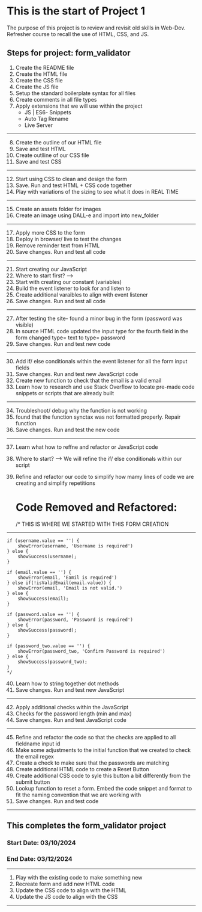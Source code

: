 # This is the start of Project 1

The purpose of this project is to review and revisit old skills in Web-Dev. 
Refresher course to recall the use of HTML, CSS, and JS. 

## Steps for project: form_validator

1. Create the README file 
2. Create the HTML file 
3. Create the CSS file
4. Create the JS file 
5. Setup the standard boilerplate syntax for all files
6. Create comments in all file types 
7. Apply extensions that we will use within the project 
    * JS | ES6- Snippets
    * Auto Tag Rename
    * Live Server
------------------------------------------------------
8. Create the outline of our HTML file
9. Save and test HTML
10. Create outlline of our CSS file
11. Save and test CSS
------------------------------------------------------
12. Start using CSS to clean and design the form 
13. Save. Run and test HTML + CSS code together
14. Play with variations of the sizing to see what it does in REAL TIME
------------------------------------------------------
15. Create an assets folder for images
16. Create an image using DALL-e and import into new_folder
------------------------------------------------------
17. Apply more CSS to the form
18. Deploy in browser/ live to test the changes
19. Remove reminder text from HTML
20. Save changes. Run and test all code
------------------------------------------------------
21. Start creating our JavaScript
22. Where to start first? --> 
23. Start with creating our constant (variables)
24. Build the event listener to look for and listen to 
25. Create additional varaibles to align with event listener
26. Save changes. Run and test all code
------------------------------------------------------
27. After testing the site- found a minor bug in the form (password was visible)
28. In source HTML code updated the input type for the fourth field in the form changed type= text to type= password
29. Save changes. Run and test new code
------------------------------------------------------
30. Add if/ else conditionals within the event listener for all the form input fields
31. Save changes. Run and test new JavaScript code
32. Create new function to check that the email is a valid email
33. Learn how to research and use Stack Overflow to locate pre-made code snippets or scripts that are already built
------------------------------------------------------
34. Troubleshoot/ debug why the function is not working
35. found that the function synctax was not formatted properly. Repair function 
36. Save changes. Run and test the new code
------------------------------------------------------
37. Learn what how to reffne and refactor or JavaScript code
38. Where to start? --> We will refine the if/ else conditionals within our script
39. Refine and refactor our code to simplify how mamy lines of code we are creating and simplify repetitions

    # Code Removed and Refactored: 
    /* THIS IS WHERE WE STARTED WITH THIS FORM CREATION
-----------------------------------------------------
    if (username.value == '') {
        showError(username, 'Username is required')
    } else {
        showSuccess(username);
    }

    if (email.value == '') {
        showError(email, 'Eamil is required')
    } else if(!isValidEmail(email.value)) {
        showError(email, 'Email is not valid.')
    } else {
        showSuccess(email);
    }

    if (password.value == '') {
        showError(password, 'Password is required')
    } else {
        showSuccess(password);
    }

    if (password_two.value == '') {
        showError(password_two, 'Confirm Password is required')
    } else {
        showSuccess(password_two);
    }
    */

40. Learn how to string together dot methods
41. Save changes. Run and test new JavaScript
------------------------------------------------------
42. Apply additional checks within the JavaScript
43. Checks for the password length (min and max)
44. Save changes. Run and test JavaScript code
------------------------------------------------------
45. Refine and refactor the code so that the checks are applied to all fieldname input id
46. Make some adjustments to the initial function that we created to check the email regex
47. Create a check to make sure that the passwords are matching
48. Create additional HTML code to create a Reset Button
49. Create additional CSS code to syle this button a bit differently from the submit button
49. Lookup function to reset a form. Embed the code snippet and format to fit the naming convention that we are working with
50. Save changes. Run and test code
------------------------------------------------------
## This completes the form_validator project 

### Start Date: 03/10/2024 

### End Date: 03/12/2024
------------------------------------------------------
1. Play with the existing code to make something new
2. Recreate form and add new HTML code
3. Update the CSS code to align with the HTML
4. Update the JS code to align with the CSS
------------------------------------------------------
